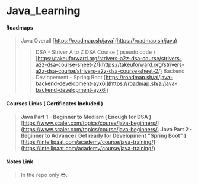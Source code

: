 # Java_Learning

#### Roadmaps

> Java Overall [https://roadmap.sh/java](https://roadmap.sh/java)
> 
> > DSA - Striver A to Z DSA Course ( pseudo code ) [https://takeuforward.org/strivers-a2z-dsa-course/strivers-a2z-dsa-course-sheet-2/](https://takeuforward.org/strivers-a2z-dsa-course/strivers-a2z-dsa-course-sheet-2/)
> > Backend Devlopement - Spring Boot [https://roadmap.sh/ai/java-backend-development-ayx6i](https://roadmap.sh/ai/java-backend-development-ayx6i)

#### Courses Links ( Certificates Included )

> **Java Part 1 - Beginner to Mediam ( Enough for **DSA** )**[https://www.scaler.com/topics/course/java-beginners/](https://www.scaler.com/topics/course/java-beginners/)
> **Java Part 2 - Beginner to Advance ( Get ready for **Development** **"Spring Boot"** )**[https://intellipaat.com/academy/course/java-training/](https://intellipaat.com/academy/course/java-training/)

#### Notes Link

> In the repo only 😎.

